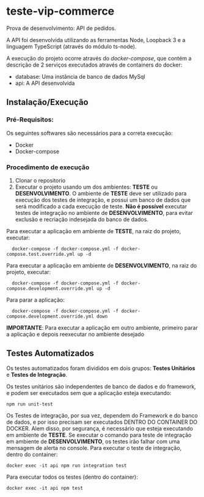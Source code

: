 # teste-vip-commerce
Prova de desenvolvimento: API de pedidos.

A API foi desenvolvida utilizando as ferramentas Node, Loopback 3 e a linguagem TypeScript (através do módulo ts-node).

A execução do projeto ocorre através do *docker-compose*, que contém a descrição de 2 serviços executados através de containers do docker:

* database: Uma instância de banco de dados MySql
* api: A API desenvolvida

## Instalação/Execução

### Pré-Requisitos: 

Os seguintes softwares são necessários para a correta execução:

* Docker
* Docker-compose

### Procedimento de execução

1. Clonar o repositorio
2. Executar o projeto usando um dos ambientes: **TESTE** ou **DESENVOLVIMENTO**. O ambiente de **TESTE** deve ser utilizado para execução dos testes de integração, e possui um banco de dados que será modificado a cada execução de teste. **Não é possível** executar testes de integração no ambiente de **DESENVOLVIMENTO**, para evitar exclusão e recriação indesejada do banco de dados.

Para executar a aplicação em ambiente de **TESTE**, na raiz do projeto, executar:

```
  docker-compose -f docker-compose.yml -f docker-compose.test.override.yml up -d
```
Para executar a aplicação em ambiente de **DESENVOLVIMENTO**, na raiz do projeto, executar:

```
  docker-compose -f docker-compose.yml -f docker-compose.development.override.yml up -d
```

Para parar a aplicação:

```
  docker-compose -f docker-compose.yml -f docker-compose.development.override.yml down
```

**IMPORTANTE**: Para executar a aplicação em outro ambiente, primeiro parar a aplicação e depois reexecutar no ambiente desejado


## Testes Automatizados

Os testes automatizados foram divididos em dois grupos: **Testes Unitários** e **Testes de Integração**.

Os testes unitários são independentes de banco de dados e do framework, e podem ser executados sem que a aplicação esteja executando:

```
npm run unit-test
```

Os Testes de integração, por sua vez, dependem do Framework e do banco de dados, e por isso precisam ser executados DENTRO DO CONTAINER DO DOCKER. Alem disso, por segurança, é necessário que esteja executando em ambiente de **TESTE**. Se executar o comando para teste de integração em ambiente de **DESENVOLVIMENTO**, os testes irão falhar com uma mensagem de alerta no console.
Para executar o teste de integração, dentro do container:

```
docker exec -it api npm run integration test
```

Para executar todos os testes (dentro do container):

```
docker exec -it api npm test
```
